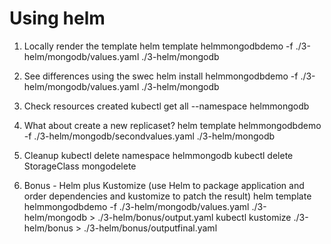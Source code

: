 # Using helm

1. Locally render the template
helm template helmmongodbdemo -f ./3-helm/mongodb/values.yaml ./3-helm/mongodb

2. See differences using the swec
helm install helmmongodbdemo -f ./3-helm/mongodb/values.yaml ./3-helm/mongodb

3. Check resources created
kubectl get all --namespace helmmongodb

4. What about create a new replicaset? 
helm template helmmongodbdemo -f ./3-helm/mongodb/secondvalues.yaml ./3-helm/mongodb

5. Cleanup
kubectl delete namespace helmmongodb
kubectl delete StorageClass mongodelete

6. Bonus - Helm plus Kustomize (use Helm to package application and order dependencies and kustomize to patch the result)
helm template helmmongodbdemo -f ./3-helm/mongodb/values.yaml ./3-helm/mongodb > ./3-helm/bonus/output.yaml
kubectl kustomize ./3-helm/bonus > ./3-helm/bonus/outputfinal.yaml
